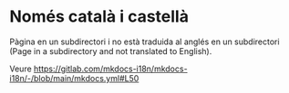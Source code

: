 # Només català i castellà

Pàgina en un subdirectori i no està traduida al anglés en un subdirectori (Page in a subdirectory and not translated to English).

Veure <https://gitlab.com/mkdocs-i18n/mkdocs-i18n/-/blob/main/mkdocs.yml#L50>
